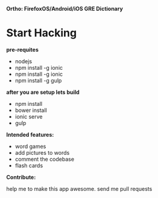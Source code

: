 **Ortho: FirefoxOS/Android/iOS GRE Dictionary**

Start Hacking
=============

**pre-requites**
- nodejs
- npm install -g ionic
- npm install -g ionic
- npm install -g gulp

**after you are setup lets build**
- npm install
- bower install
- ionic serve
- gulp


**Intended features:**
- word games
- add pictures to words
- comment the codebase
- flash cards

**Contribute:**

help me to make this app awesome. send me pull requests
